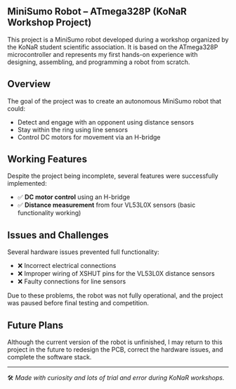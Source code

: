 ## MiniSumo Robot – ATmega328P (KoNaR Workshop Project)

This project is a MiniSumo robot developed during a workshop organized by the KoNaR student scientific association. It is based on the ATmega328P microcontroller and represents my first hands-on experience with designing, assembling, and programming a robot from scratch.

## Overview

The goal of the project was to create an autonomous MiniSumo robot that could:
- Detect and engage with an opponent using distance sensors
- Stay within the ring using line sensors
- Control DC motors for movement via an H-bridge

## Working Features

Despite the project being incomplete, several features were successfully implemented:
- ✅ **DC motor control** using an H-bridge
- ✅ **Distance measurement** from four VL53L0X sensors (basic functionality working)

## Issues and Challenges

Several hardware issues prevented full functionality:
- ❌ Incorrect electrical connections
- ❌ Improper wiring of XSHUT pins for the VL53L0X distance sensors
- ❌ Faulty connections for line sensors

Due to these problems, the robot was not fully operational, and the project was paused before final testing and competition.

## Future Plans

Although the current version of the robot is unfinished, I may return to this project in the future to redesign the PCB, correct the hardware issues, and complete the software stack.

---

🛠️ *Made with curiosity and lots of trial and error during KoNaR workshops.*
